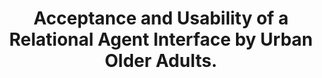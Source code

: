 ---
name: "Acceptance And Usability Of A Relational Agent Interface"
title: "Acceptance and Usability of a Relational Agent Interface by Urban Older Adults."
project: "Computer Agents to Promote Walking in Older Adults with Low Health Literacy"
event: "Proceedings of the ACM SIGCHI Conference on Human Factors in Computing Systems (CHI) Portland, OR."
authors:
- name: "Bickmore, T."
- name: "Caruso, L."
- name: "Gorr, K."
year: 2005
resources:
- name: "05_CHI_BTCLCK"
  src: "05_CHI_BTCLCK.pdf"
external_url: null
draft: false 
headless: true
---